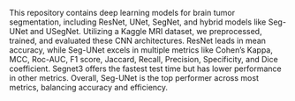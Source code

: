 This repository contains deep learning models for brain tumor segmentation, including ResNet, UNet, SegNet, and hybrid models like Seg-UNet and USegNet. Utilizing a Kaggle MRI dataset, we preprocessed, trained, and evaluated these CNN architectures. ResNet leads in mean accuracy, while Seg-UNet excels in multiple metrics like Cohen’s Kappa, MCC, Roc-AUC, F1 score, Jaccard, Recall, Precision, Specificity, and Dice coefficient. Segnet3 offers the fastest test time but has lower performance in other metrics. Overall, Seg-UNet is the top performer across most metrics, balancing accuracy and efficiency.
